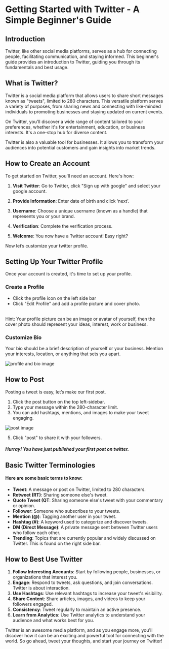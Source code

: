 # Getting Started with Twitter - A Simple Beginner's Guide

## Introduction

Twitter, like other social media platforms, serves as a hub for connecting people, facilitating communication, and staying informed. This beginner's guide provides an introduction to Twitter, guiding you through its fundamentals and best usage.

## What is Twitter?
Twitter is a social media platform that allows users to share short messages known as "tweets", limited to 280 characters. This versatile platform serves a variety of purposes, from sharing news and connecting with like-minded individuals to promoting businesses and staying updated on current events.

On Twitter, you'll discover a wide range of content tailored to your preferences, whether it's for entertainment, education, or business interests. It's a one-stop hub for diverse content.

Twitter is also a valuable tool for businesses. It allows you to transform your audiences into potential customers and gain insights into market trends.



## How to Create an Account
To get started on Twitter, you'll need an account. Here's how: 

1. **Visit Twitter**: Go to Twitter, click "Sign up with google" and select your google account.

2. **Provide Information**: Enter date of birth and click ‘next’.
3. **Username**: Choose a unique username (known as a handle) that represents you or your brand.
4. **Verification**: Complete the verification process.
5. **Welcome**: You now have a Twitter account! Easy right?

Now let’s customize your twitter profile.
## Setting Up Your Twitter Profile
Once your account is created, it's time to set up your profile.
### Create a Profile
- Click the profile icon on the left side bar
- Click "Edit Profile" and add a profile picture and cover photo.
<br>
Hint: Your profile picture can be an image or avatar of yourself, then the cover photo should represent your ideas, interest, work or business.

### Customize Bio
Your bio should be a brief description of yourself or your business.
Mention your interests, location, or anything that sets you apart.

![profile and bio image](https://github.com/DrInTech22/Twitter_Guide/assets/94924061/363c11e7-49c1-4d82-9b64-2cf368960ea6)



## How to Post
Posting a tweet is easy, let’s make our first post.
1. Click the post button on the top left-sidebar.
2. Type your message within the 280-character limit.
3. You can add hashtags, mentions, and images to make your tweet engaging.

![post image](https://github.com/DrInTech22/Twitter_Guide/assets/94924061/f330c081-b402-41cd-8d13-6f18d60d4ef9)

5. Click "post" to share it with your followers.

##### Hurray! You have just published your first post on twitter.


## Basic Twitter Terminologies
#### Here are some basic terms to know:
- **Tweet**: A message or post on Twitter, limited to 280 characters.
- **Retweet (RT)**: Sharing someone else's tweet.
- **Quote Tweet (QT**: Sharing someone else's tweet with your commentary or opinion.
- **Follower**: Someone who subscribes to your tweets.
- **Mention (@)**: Tagging another user in your tweet.
- **Hashtag (#)**: A keyword used to categorize and discover tweets.
- **DM (Direct Message)**: A private message sent between Twitter users who follow each other.
- **Trending**: Topics that are currently popular and widely discussed on Twitter. This is found on the right side bar.
## How to Best Use Twitter
1. **Follow Interesting Accounts**: Start by following people, businesses, or organizations that interest you. 
2. **Engage**: Respond to tweets, ask questions, and join conversations. Twitter is about interaction.
3. **Use Hashtags**: Use relevant hashtags to increase your tweet's visibility.
4. **Share Content**: Share articles, images, and videos to keep your followers engaged.
5. **Consistency**: Tweet regularly to maintain an active presence.
6. **Learn from Analytics**: Use Twitter analytics to understand your audience and what works best for you.

Twitter is an awesome media platform, and as you engage more, you'll discover how it can be an exciting and powerful tool for connecting with the world. So go ahead, tweet your thoughts, and start your journey on Twitter!


